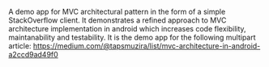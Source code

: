A demo app for MVC architectural pattern in the form of a simple StackOverflow client. It demonstrates a refined approach to MVC architecture implementation in android which increases code flexibility, maintanability and testability. It is the demo app for the following multipart article: https://medium.com/@tapsmuzira/list/mvc-architecture-in-android-a2ccd9ad49f0
